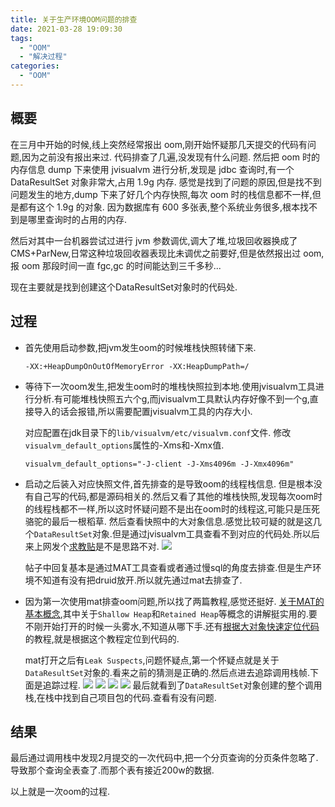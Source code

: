 ```yaml
---
title: 关于生产环境OOM问题的排查
date: 2021-03-28 19:09:30
tags: 
  - "OOM"
  - "解决过程"
categories:
  - "OOM"
---
```


## 概要

在三月中开始的时候,线上突然经常报出 oom,刚开始怀疑那几天提交的代码有问题,因为之前没有报出来过. 代码排查了几遍,没发现有什么问题. 然后把 oom 时的内存信息 dump 下来使用 jvisualvm 进行分析,发现是 jdbc 查询时,有一个 DataResultSet 对象非常大,占用 1.9g 内存. 感觉是找到了问题的原因,但是找不到问题发生的地方,dump 下来了好几个内存快照,每次 oom 时的栈信息都不一样,但是都有这个 1.9g 的对象. 因为数据库有 600 多张表,整个系统业务很多,根本找不到是哪里查询时的占用的内存.

然后对其中一台机器尝试过进行 jvm 参数调优,调大了堆,垃圾回收器换成了 CMS+ParNew,日常这种垃圾回收器表现比未调优之前要好,但是依然报出过 oom,报 oom 那段时间一直 fgc,gc 的时间能达到三千多秒...

现在主要就是找到创建这个DataResultSet对象时的代码处.

<!--more-->

## 过程

- 首先使用启动参数,把jvm发生oom的时候堆栈快照转储下来.
   ```shell
   -XX:+HeapDumpOnOutOfMemoryError -XX:HeapDumpPath=/ 
   ```

- 等待下一次oom发生,把发生oom时的堆栈快照拉到本地.使用jvisualvm工具进行分析.有可能堆栈快照五六个g,而jvisualvm工具默认内存好像不到一个g,直接导入的话会报错,所以需要配置jvisualvm工具的内存大小. 
   
   对应配置在jdk目录下的`lib/visualvm/etc/visualvm.conf`文件. 修改`visualvm_default_options`属性的-Xms和-Xmx值.
   ```shell
   visualvm_default_options="-J-client -J-Xms4096m -J-Xmx4096m"
   ```

- 启动之后装入对应快照文件,首先排查的是导致oom的线程栈信息. 但是根本没有自己写的代码,都是源码相关的.然后又看了其他的堆栈快照,发现每次oom时的线程栈都不一样,所以这时怀疑问题不是出在oom时的线程这,可能只是压死骆驼的最后一根稻草. 然后查看快照中的大对象信息.感觉比较可疑的就是这几个`DataResultSet`对象.但是通过jvisualvm工具查看不到对应的代码处.所以后来上网发个[求教贴](https://www.v2ex.com/t/765651#reply17)是不是思路不对.
   ![](https://cdn.jsdelivr.net/gh/Killy412/killy412.github.io@hexo/source/images/20210328203556.png)

   帖子中回复基本是通过MAT工具查看或者通过慢sql的角度去排查.但是生产环境不知道有没有把druid放开.所以就先通过mat去排查了.

- 因为第一次使用mat排查oom问题,所以找了两篇教程,感觉还挺好. [关于MAT的基本概念](https://juejin.cn/post/6908665391136899079#heading-4),其中关于`Shallow Heap`和`Retained Heap`等概念的讲解挺实用的.要不刚开始打开的时候一头雾水,不知道从哪下手.还有[根据大对象快速定位代码](https://blog.csdn.net/lnkToKing/article/details/103533995)的教程,就是根据这个教程定位到代码的.

  mat打开之后有`Leak Suspects`,问题怀疑点,第一个怀疑点就是关于`DataResultSet`对象的.看来之前的猜测是正确的.然后点进去追踪调用栈帧.下面是追踪过程.
  ![](https://cdn.jsdelivr.net/gh/Killy412/killy412.github.io@hexo/source/images/1.png)
  ![](https://cdn.jsdelivr.net/gh/Killy412/killy412.github.io@hexo/source/images/2.png)
  ![](https://cdn.jsdelivr.net/gh/Killy412/killy412.github.io@hexo/source/images/3.png)
  ![](https://cdn.jsdelivr.net/gh/Killy412/killy412.github.io@hexo/source/images/4.png)
  最后就看到了`DataResultSet`对象创建的整个调用栈,在栈中找到自己项目包的代码.查看有没有问题.

## 结果

最后通过调用栈中发现2月提交的一次代码中,把一个分页查询的分页条件忽略了.导致那个查询全表查了.而那个表有接近200w的数据.

以上就是一次oom的过程.